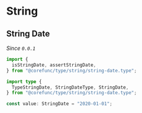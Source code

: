 # String

## String Date

_Since `0.0.1`_

```typescript
import {
  isStringDate, assertStringDate,
} from "@corefunc/type/string/string-date.type";

import type {
  TypeStringDate, StringDateType, StringDate,
} from "@corefunc/type/string/string-date.type";

const value: StringDate = "2020-01-01";
```
